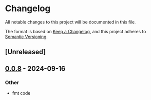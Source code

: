 # Changelog

All notable changes to this project will be documented in this file.

The format is based on [Keep a Changelog](https://keepachangelog.com/en/1.0.0/),
and this project adheres to [Semantic Versioning](https://semver.org/spec/v2.0.0.html).

## [Unreleased]

## [0.0.8](https://github.com/0xPlaygrounds/rig/compare/rig-mongodb-v0.0.7...rig-mongodb-v0.0.8) - 2024-09-16

### Other

- fmt code
